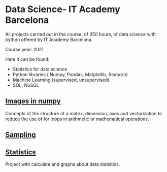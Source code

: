 # Data Science- IT Academy Barcelona

All projects carried out in the course, of 350 hours, of data science with python offered by IT Academy Barcelona.

Course year: 2021

Here it can be found:

- Statistics for data science
- Python libraries ( Numpy, Pandas, Matplotlib, Seaborn)
- Machine Learning (supervised, unsupervised)
- SQL, NoSQL



## [Images in numpy](https://github.com/ssilvacris/Data_Science-IT-Academy-Barcelona/tree/main/Tarefa_2)

Concepts of the structure of a matrix, dimension, axes and vectorization to reduce the use of for loops in arithmetic or mathematical operations.


## [Sampling](https://github.com/ssilvacris/Data_Science-IT-Academy-Barcelona/tree/main/Sampling)



## [Statistics](https://github.com/ssilvacris/Data_Science-IT-Academy-Barcelona/tree/main/Sprint_7)

Project with calculate and graphs about data statistics.


